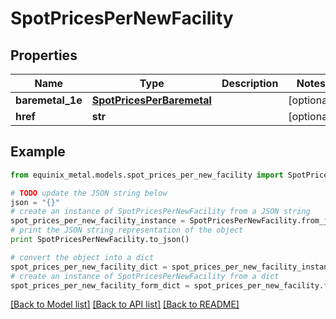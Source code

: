 # SpotPricesPerNewFacility


## Properties
Name | Type | Description | Notes
------------ | ------------- | ------------- | -------------
**baremetal_1e** | [**SpotPricesPerBaremetal**](SpotPricesPerBaremetal.md) |  | [optional] 
**href** | **str** |  | [optional] 

## Example

```python
from equinix_metal.models.spot_prices_per_new_facility import SpotPricesPerNewFacility

# TODO update the JSON string below
json = "{}"
# create an instance of SpotPricesPerNewFacility from a JSON string
spot_prices_per_new_facility_instance = SpotPricesPerNewFacility.from_json(json)
# print the JSON string representation of the object
print SpotPricesPerNewFacility.to_json()

# convert the object into a dict
spot_prices_per_new_facility_dict = spot_prices_per_new_facility_instance.to_dict()
# create an instance of SpotPricesPerNewFacility from a dict
spot_prices_per_new_facility_form_dict = spot_prices_per_new_facility.from_dict(spot_prices_per_new_facility_dict)
```
[[Back to Model list]](../README.md#documentation-for-models) [[Back to API list]](../README.md#documentation-for-api-endpoints) [[Back to README]](../README.md)


